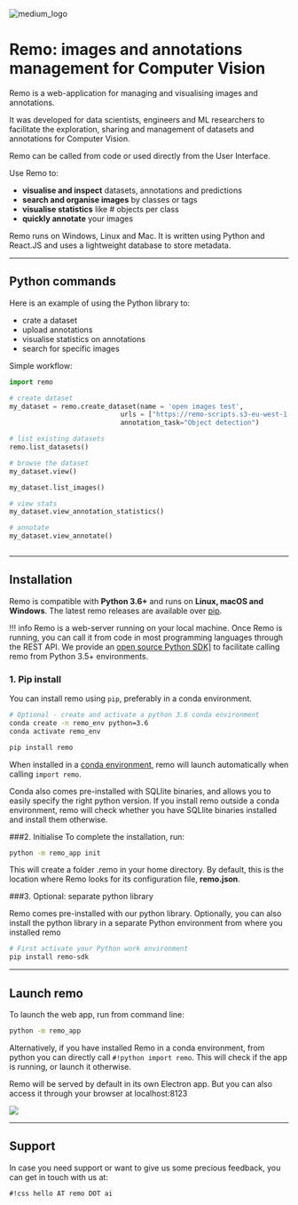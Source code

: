 
![medium_logo](https://raw.githubusercontent.com/rediscovery-io/remo-python/master/img/remo_normal.png)

# Remo: images and annotations management for Computer Vision


Remo is a web-application for managing and visualising images and annotations.

It was developed for data scientists, engineers and ML researchers to facilitate
the exploration, sharing and management of datasets and annotations for Computer Vision.

Remo can be called from code or used directly from the User Interface.

Use Remo to:

- **visualise and inspect** datasets, annotations and predictions
- **search and organise images** by classes or tags
- **visualise statistics** like # objects per class
- **quickly annotate** your images

Remo runs on Windows, Linux and Mac.
It is written using Python and React.JS and uses a lightweight database to store metadata.

- - -

## Python commands
Here is an example of using the Python library to:

- crate a dataset
- upload annotations
- visualise statistics on annotations
- search for specific images

Simple workflow:

``` python
import remo

# create dataset
my_dataset = remo.create_dataset(name = 'open images test',
                            urls = ["https://remo-scripts.s3-eu-west-1.amazonaws.com/open_images_sample_dataset.zip"],
                            annotation_task="Object detection")

# list existing datasets                
remo.list_datasets()

# browse the dataset
my_dataset.view()

my_dataset.list_images()

# view stats
my_dataset.view_annotation_statistics()

# annotate
my_dataset.view_annotate()



```

---

## Installation
Remo is compatible with **Python 3.6+** and runs on **Linux, macOS and Windows**. The latest remo releases are available over <a href="https://pypi.org/project/remo/" target="_blank">pip</a>.


!!! info
    Remo is a web-server running on your local machine.
    Once Remo is running, you can call it from code in most programming languages through the REST API.
    We provide an <a href="https://github.com/rediscovery-io/remo-python" target="_blank">open source Python SDK]</a> to facilitate calling remo from Python 3.5+ environments.


### 1. Pip install
You can install remo using `pip`, preferably in a conda environment.

``` bash
# Optional - create and activate a python 3.6 conda environment
conda create -n remo_env python=3.6
conda activate remo_env

pip install remo
```

When installed in a <a href="https://docs.conda.io/en/latest/miniconda.html" target="_blank">conda environment</a>, remo will launch automatically when calling  `import remo`.

Conda also comes pre-installed with SQLlite binaries, and allows you to easily specify the right python version.
If you install remo outside a conda environment, remo will check whether you have SQLlite binaries installed and install them otherwise.

###2. Initialise
To complete the installation, run:

``` bash
python -m remo_app init
```

This will create a folder .remo in your home directory. By default, this is the location where Remo looks for its configuration file, **remo.json**.


###3. Optional: separate python library

Remo comes pre-installed with our python library. Optionally, you can also install the python library in a separate Python environment from where you installed remo

``` bash
# First activate your Python work environment
pip install remo-sdk
```

---
## Launch remo

To launch the web app, run from command line:

``` bash
python -m remo_app
```

Alternatively, if you have installed Remo in a conda environment, from python you can directly call `#!python import remo`. This will check if the app is running, or launch it otherwise.

Remo will be served by default in its own Electron app. But you can also access it through your browser at localhost:8123

![](https://remo.ai/docs/img/remo_preview.PNG)

---
## Support

In case you need support or want to give us some precious feedback, you can get in touch with us at:

 `#!css hello AT remo DOT ai`
